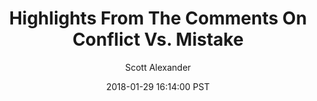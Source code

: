 ---
layout: podcast
title: "Highlights From The Comments On Conflict Vs. Mistake"
author: Scott Alexander
description: https://slatestarcodex.com/2018/01/29/highlights-from-the-comments-on-conflict-vs-mistake/
date: 2018-01-29 16:14:00 PST
length: 6441736
duration: 1610
guid: highlights-from-the-comments-on-conflict-vs-mistake
---